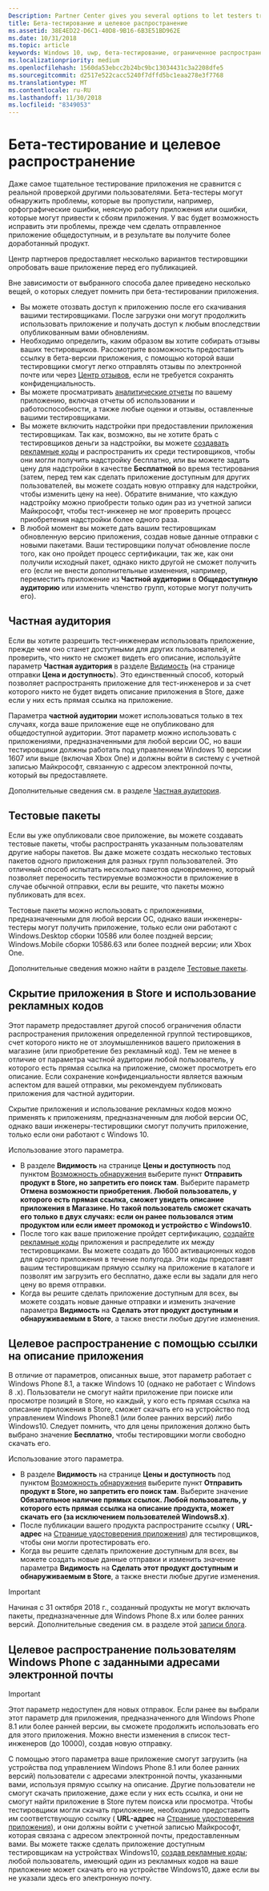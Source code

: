 ```yaml
---
Description: Partner Center gives you several options to let testers try out your app before you offer it to the public.
title: Бета-тестирование и целевое распространение
ms.assetid: 38E4ED22-D6C1-40D8-9B16-6B3E51BD962E
ms.date: 10/31/2018
ms.topic: article
keywords: Windows 10, uwp, бета-тестирование, ограниченное распространение, бета-версия, бета-версии, тестирование, тест-инженеры
ms.localizationpriority: medium
ms.openlocfilehash: 1560da53ebcc2b24bc9bc13034431c3a2208dfe5
ms.sourcegitcommit: d2517e522cacc5240f7dffd5bc1eaa278e3f7768
ms.translationtype: MT
ms.contentlocale: ru-RU
ms.lasthandoff: 11/30/2018
ms.locfileid: "8349053"
---
```

# <a name="beta-testing-and-targeted-distribution"></a>Бета-тестирование и целевое распространение

Даже самое тщательное тестирование приложения не сравнится с реальной проверкой другими пользователями. Бета-тестеры могут обнаружить проблемы, которые вы пропустили, например, орфографические ошибки, неясную работу приложения или ошибки, которые могут привести к сбоям приложения. У вас будет возможность исправить эти проблемы, прежде чем сделать отправленное приложение общедоступным, и в результате вы получите более доработанный продукт. 

Центр партнеров предоставляет несколько вариантов тестировщики опробовать ваше приложение перед его публикацией.

Вне зависимости от выбранного способа далее приведено несколько вещей, о которых следует помнить при бета-тестировании приложения.

- Вы можете отозвать доступ к приложению после его скачивания вашими тестировщиками. После загрузки они могут продолжить использовать приложение и получать доступ к любым впоследствии опубликованным вами обновлениям.
- Необходимо определить, каким образом вы хотите собирать отзывы ваших тестировщиков. Рассмотрите возможность предоставить ссылку в бета-версии приложения, с помощью которой ваши тестировщики смогут легко отправлять отзывы по электронной почте или через [Центр отзывов](../monetize/launch-feedback-hub-from-your-app.md), если не требуется сохранять конфиденциальность. 
- Вы можете просматривать [аналитические отчеты](analytics.md) по вашему приложению, включая отчеты об использовании и работоспособности, а также любые оценки и отзывы, оставленные вашими тестировщиками.
- Вы можете включить надстройки при предоставлении приложения тестировщикам. Так как, возможно, вы не хотите брать с тестировщиков деньги за надстройки, вы можете [создавать рекламные коды](generate-promotional-codes.md) и распространить их среди тестировщиков, чтобы они могли получить надстройку бесплатно, или вы можете задать цену для надстройки в качестве **Бесплатной** во время тестирования (затем, перед тем как сделать приложение доступным для других пользователей, вы можете создать новую отправку для надстройки, чтобы изменить цену на нее). Обратите внимание, что каждую надстройку можно приобрести только один раз из учетной записи Майкрософт, чтобы тест-инженер не мог проверить процесс приобретения надстройки более одного раза. 
- В любой момент вы можете дать вашим тестировщикам обновленную версию приложения, создав новые данные отправки с новыми пакетами. Ваши тестировщики получат обновление после того, как оно пройдет процесс сертификации, так же, как они получили исходный пакет, однако никто другой не сможет получить его (если не внести дополнительные изменения, например, переместить приложение из **Частной аудитории** в **Общедоступную аудиторию** или изменить членство групп, которые могут получить его).

## <a name="private-audience"></a>Частная аудитория

Если вы хотите разрешить тест-инженерам использовать приложение, прежде чем оно станет доступными для других пользователей, и проверить, что никто не сможет видеть его описание, используйте параметр **Частная аудитория** в разделе [Видимость](choose-visibility-options.md) (на странице отправки **Цена и доступность**). Это единственный способ, который позволяет распространять приложение для тест-инженеров и за счет которого никто не будет видеть описание приложения в Store, даже если у них есть прямая ссылка на приложение. 

Параметра **частной аудитории** может использоваться только в тех случаях, когда ваше приложение еще не опубликовано для общедоступной аудитории. Этот параметр можно использовать с приложениями, предназначенными для любой версии ОС, но ваши тестировщики должны работать под управлением Windows 10 версии 1607 или выше (включая Xbox One) и должны войти в систему с учетной записью Майкрософт, связанную с адресом электронной почты, который вы предоставляете.

Дополнительные сведения см. в разделе [Частная аудитория](choose-visibility-options.md#audience).


## <a name="package-flights"></a>Тестовые пакеты

Если вы уже опубликовали свое приложение, вы можете создавать тестовые пакеты, чтобы распространять указанным пользователям другие наборы пакетов. Вы даже можете создать несколько тестовых пакетов одного приложения для разных групп пользователей. Это отличный способ испытать несколько пакетов одновременно, который позволяет переносить тестируемые возможности в приложение в случае обычной отправки, если вы решите, что пакеты можно публиковать для всех.

Тестовые пакеты можно использовать с приложениями, предназначенными для любой версии ОС, однако ваши инженеры-тестеры могут получить приложение, только если они работают с Windows.Desktop сборки 10586 или более поздней версии; Windows.Mobile сборки 10586.63 или более поздней версии; или Xbox One.

Дополнительные сведения можно найти в разделе [Тестовые пакеты](package-flights.md).


<span id="hide" />

## <a name="hiding-the-app-in-the-store-and-using-promotional-codes"></a>Скрытие приложения в Store и использование рекламных кодов

Этот параметр предоставляет другой способ ограничения области распространения приложения определенной группой тестировщиков, счет которого никто не от злоумышленников вашего приложения в магазине (или приобретение без рекламный код). Тем не менее в отличие от параметра частной аудитории любой пользователь, у которого есть прямая ссылка на приложение, сможет просмотреть его описание. Если сохранение конфиденциальности является важным аспектом для вашей отправки, мы рекомендуем публиковать приложения для частной аудитории.

Скрытие приложения и использование рекламных кодов можно применять к приложениям, предназначенным для любой версии ОС, однако ваши инженеры-тестировщики смогут получить приложение, только если они работают с Windows 10.

Использование этого параметра.

- В разделе **Видимость** на странице **Цены и доступность** под пунктом [Возможность обнаружения](choose-visibility-options.md#discoverability) выберите пункт **Отправить продукт в Store, но запретить его поиск там**. Выберите параметр **Отмена возможности приобретения. Любой пользователь, у которого есть прямая ссылка, сможет увидеть описание приложения в Магазине. Но такой пользователь сможет скачать его только в двух случаях: если он ранее пользовался этим продуктом или если имеет промокод и устройство с Windows10**. 
- После того как ваше приложение пройдет сертификацию, [создайте рекламные коды](generate-promotional-codes.md) приложения и распределите их между тестировщиками. Вы можете создать до 1600 активационных кодов для одного приложения в течение полугода. Эти коды предоставят вашим тестировщикам прямую ссылку на приложение в каталоге и позволят им загрузить его бесплатно, даже если вы задали для него цену во время отправки.
- Когда вы решите сделать приложение доступным для всех, вы можете создать новые данные отправки и изменить значение параметра **Видимость** на **Сделать этот продукт доступным и обнаруживаемым в Store**, а также внести любые другие изменения.


## <a name="targeted-distribution-with-a-link-to-your-apps-listing"></a>Целевое распространение с помощью ссылки на описание приложения

В отличие от параметров, описанных выше, этот параметр работает с Windows Phone 8.1, а также Windows 10 (однако не работает с Windows 8 .x). Пользователи не смогут найти приложение при поиске или просмотре позиций в Store, но каждый, у кого есть прямая ссылка на описание приложения в Store, сможет скачать его на устройство под управлением Windows Phone8.1 (или более ранних версий) либо Windows10. Следует помнить, что для цены приложения должно быть выбрано значение **Бесплатно**, чтобы тестировщики могли свободно скачать его.

Использование этого параметра.
- В разделе **Видимость** на странице **Цены и доступность** под пунктом [Возможность обнаружения](choose-visibility-options.md#discoverability) выберите пункт **Отправить продукт в Store, но запретить его поиск там**. Выберите значение **Обязательное наличие прямых ссылок. Любой пользователь, у которого есть прямая ссылка на описание продукта, может скачать его (за исключением пользователей Windows8.x)**.
- После публикации вашего продукта распространите ссылку ( **URL-адрес** на [Странице удостоверения приложения](view-app-identity-details.md)) для тестировщиков, чтобы они могли протестировать его.
- Когда вы решите сделать приложение доступным для всех, вы можете создать новые данные отправки и изменить значение параметра **Видимость** на **Сделать этот продукт доступным и обнаруживаемым в Store**, а также внести любые другие изменения.

> [!IMPORTANT]
> Начиная с 31 октября 2018 г., созданный продукты не могут включать пакеты, предназначенные для Windows Phone 8.x или более ранних версий. Дополнительные сведения см. в разделе этой [записи блога](https://blogs.windows.com/buildingapps/2018/08/20/important-dates-regarding-apps-with-windows-phone-8-x-and-earlier-and-windows-8-8-1-packages-submitted-to-microsoft-store/#SzKghBbqDMlmAO4c.97).

## <a name="targeted-distribution-to-windows-phone-customers-with-specified-email-addresses"></a>Целевое распространение пользователям Windows Phone с заданными адресами электронной почты

> [!IMPORTANT]
> Этот параметр недоступен для новых отправок. Если ранее вы выбрали этот параметр для приложения, предназначенного для Windows Phone 8.1 или более ранней версии, вы сможете продолжить использовать его для этого приложения. Можно внести изменения в список тест-инженеров (до 10000), создав новую отправку. 

С помощью этого параметра ваше приложение смогут загрузить (на устройства под управлением Windows Phone 8.1 или более ранних версий) пользователи с адресами электронной почты, указанными вами, используя прямую ссылку на описание. Другие пользователи не смогут скачать приложение, даже если у них есть ссылка, и они не смогут найти приложение в Store путем поиска или просмотра. Чтобы тестировщики могли скачать приложение, необходимо предоставить им соответствующую ссылку ( **URL-адрес** на [Странице удостоверения приложения](view-app-identity-details.md)), и они должны войти с учетной записью Майкрософт, которая связана с адресом электронной почты, предоставленным вами. Вы можете также сделать приложение доступным тестировщикам на устройствах Windows10, [создав рекламные коды](generate-promotional-codes.md); любой пользователь, имеющий один из рекламных кодов на ваше приложение может скачать его на устройстве Windows10, даже если вы не указали здесь его электронную почту.
